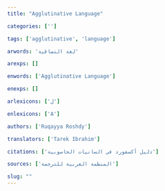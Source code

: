 ```yaml
---
title: "Agglutinative Language"

categories: ['']

tags: ['agglutinative', 'language']

arwords: 'لغة التصاقية'

arexps: []

enwords: ['Agglutinative Language']

enexps: []

arlexicons: ['ل']

enlexicons: ['A']

authors: ['Ruqayya Roshdy']

translators: ['Tarek Ibrahim']

citations: ['دليل أكسفورد في السانيات الحاسوبية']

sources: ['المنظمة العربية للترجمة']

slug: ""
---
```

